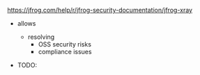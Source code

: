 https://jfrog.com/help/r/jfrog-security-documentation/jfrog-xray

* allows
  * resolving
    * OSS security risks
    * compliance issues

* TODO: